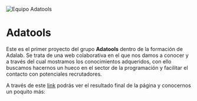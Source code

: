 ![Equipo Adatools](https://raw.githubusercontent.com/nadiamurias/adatools/master/src/images/hero-index.jpg)

# Adatools 

Este es el primer proyecto del grupo **Adatools** dentro de la formación de Adalab.
Se trata de una web colaborativa en el que nos damos a conocer y a través del cual mostramos los conocimientos adqueridos, con ello buscamos hacernos un hueco en el sector de la programación y facilitar el contacto con potenciales recrutadores.

A través de este [link](https://nadiamurias.github.io/adatools/) podrás ver el resultado final de la página y conocernos un poquito más:



